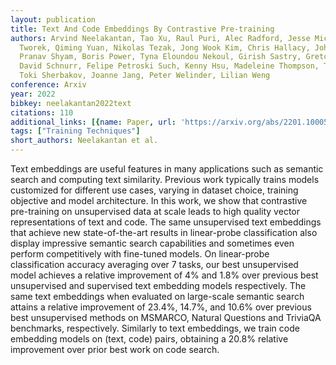 ```yaml
---
layout: publication
title: Text And Code Embeddings By Contrastive Pre-training
authors: Arvind Neelakantan, Tao Xu, Raul Puri, Alec Radford, Jesse Michael Han, Jerry
  Tworek, Qiming Yuan, Nikolas Tezak, Jong Wook Kim, Chris Hallacy, Johannes Heidecke,
  Pranav Shyam, Boris Power, Tyna Eloundou Nekoul, Girish Sastry, Gretchen Krueger,
  David Schnurr, Felipe Petroski Such, Kenny Hsu, Madeleine Thompson, Tabarak Khan,
  Toki Sherbakov, Joanne Jang, Peter Welinder, Lilian Weng
conference: Arxiv
year: 2022
bibkey: neelakantan2022text
citations: 110
additional_links: [{name: Paper, url: 'https://arxiv.org/abs/2201.10005'}]
tags: ["Training Techniques"]
short_authors: Neelakantan et al.
---
```

Text embeddings are useful features in many applications such as semantic
search and computing text similarity. Previous work typically trains models
customized for different use cases, varying in dataset choice, training
objective and model architecture. In this work, we show that contrastive
pre-training on unsupervised data at scale leads to high quality vector
representations of text and code. The same unsupervised text embeddings that
achieve new state-of-the-art results in linear-probe classification also
display impressive semantic search capabilities and sometimes even perform
competitively with fine-tuned models. On linear-probe classification accuracy
averaging over 7 tasks, our best unsupervised model achieves a relative
improvement of 4% and 1.8% over previous best unsupervised and supervised text
embedding models respectively. The same text embeddings when evaluated on
large-scale semantic search attains a relative improvement of 23.4%, 14.7%, and
10.6% over previous best unsupervised methods on MSMARCO, Natural Questions and
TriviaQA benchmarks, respectively. Similarly to text embeddings, we train code
embedding models on (text, code) pairs, obtaining a 20.8% relative improvement
over prior best work on code search.
